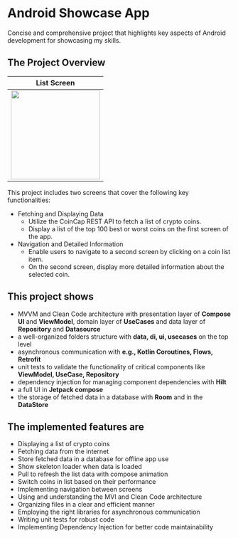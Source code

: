 # Android Showcase App

Concise and comprehensive project that highlights key aspects of Android development for showcasing my skills.

## The Project Overview

| List Screen | 
| --- | 
| <img src="https://github.com/user-attachments/assets/032f428c-a2ee-4b41-a390-56b9f800b3eb" width="200"> | 



This project includes two screens that cover the following key functionalities:

* Fetching and Displaying Data
  * Utilize the CoinCap REST API to fetch a list of crypto coins.
  * Display a list of the top 100 best or worst coins on the first screen of the app.
* Navigation and Detailed Information
  * Enable users to navigate to a second screen by clicking on a coin list item.
  * On the second screen, display more detailed information about the selected coin.

## This project shows

* MVVM and Clean Code architecture with presentation layer of **Compose UI** and **ViewModel**, domain layer of **UseCases** and data layer of **Repository** and **Datasource**
* a well-organized folders structure with **data, di, ui, usecases** on the top level
* asynchronous communication with **e.g., Kotlin Coroutines, Flows, Retrofit**
* unit tests to validate the functionality of critical components like **ViewModel, UseCase, Repository**
* dependency injection for managing component dependencies with **Hilt**
* a full UI in **Jetpack compose**
* the storage of fetched data in a database with **Room** and in the **DataStore**

## The implemented features are

* Displaying a list of crypto coins
* Fetching data from the internet
* Store fetched data in a database for offline app use
* Show skeleton loader when data is loaded
* Pull to refresh the list data with compose animation
* Switch coins in list based on their performance
* Implementing navigation between screens
* Using and understanding the MVI and Clean Code architecture
* Organizing files in a clear and efficient manner
* Employing the right libraries for asynchronous communication
* Writing unit tests for robust code
* Implementing Dependency Injection for better code maintainability
